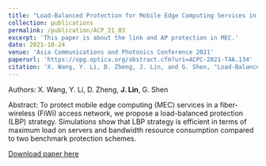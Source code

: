 ```yaml
---
title: "Load-Balanced Protection for Mobile Edge Computing Services in Fiber-Wireless Access Networks"
collection: publications
permalink: /publication/ACP_21_03
excerpt: 'This paper is about the link and AP protection in MEC.'
date: 2021-10-24
venue: 'Asia Communications and Photonics Conference 2021'
paperurl: 'https://opg.optica.org/abstract.cfm?uri=ACPC-2021-T4A.134'
citation: 'X. Wang, Y. Li, D. Zheng, J. Lin, and G. Shen, "Load-Balanced Protection for Mobile Edge Computing Services in Fiber-Wireless Access Networks,” in Proc. Asia Communications and Photonics Conference (ACP), 2021, pp. 1-3.'
---
```


Authors: X. Wang, Y. Li, D. Zheng, **J. Lin**, G. Shen

Abstract: To protect mobile edge computing (MEC) services in a fiber-wireless (FiWi) access network, we propose a load-balanced protection (LBP) strategy. Simulations show that LBP strategy is efficient in terms of maximum load on servers and bandwidth resource consumption compared to two benchmark protection schemes. 

[Download paper here](https://opg.optica.org/abstract.cfm?uri=ACPC-2021-T4A.134)
